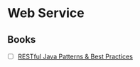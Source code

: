 # Web Service

## Books
- [ ] [RESTful Java Patterns & Best Practices](http://pdf.th7.cn/down/files/1603/RESTful%20Java%20Patterns%20and%20Best%20Practices.pdf)
